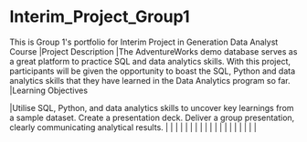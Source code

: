 # Interim_Project_Group1
This is Group 1's portfolio for Interim Project in Generation Data Analyst Course
|Project Description   |The AdventureWorks demo database serves as a great platform to practice SQL and data analytics skills. With this project, participants will be given the opportunity to boast the SQL, Python and data analytics skills that they have learned in the Data Analytics program so far.  
|Learning Objectives

|Utilise SQL, Python, and data analytics skills to uncover key learnings from a sample dataset.
Create a presentation deck.
Deliver a group presentation, clearly communicating analytical results.
|
|   |   |   |   |   |
|   |   |   |   |   |
|   |   |   |   |   |
